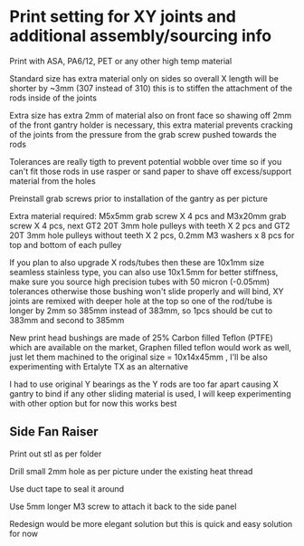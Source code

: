 
# Print setting for XY joints and additional assembly/sourcing info
Print with ASA, PA6/12, PET or any other high temp material

Standard size has extra material only on sides so overall X length will be shorter by ~3mm (307 instead of 310) this is to stiffen the attachment of the rods inside of the joints

Extra size has extra 2mm of material also on front face so shawing off 2mm of the front gantry holder is necessary, this extra material prevents cracking of the joints from the pressure from the grab screw pushed towards the rods 

Tolerances are really tigth to prevent potential wobble over time so if you can't fit those rods in use rasper or sand paper to shave off excess/support material from the holes 

Preinstall grab screws prior to installation of the gantry as per picture 

Extra material required: M5x5mm grab screw X 4 pcs and M3x20mm grab screw X 4 pcs, next GT2 20T 3mm hole pulleys with teeth X 2 pcs and GT2 20T 3mm hole pulleys without teeth X 2 pcs, 0.2mm M3 washers x 8 pcs for top and bottom of each pulley

If you plan to also upgrade X rods/tubes then these are 10x1mm size seamless stainless type, you can also use 10x1.5mm for better stiffness, make sure you source high precision tubes with 50 micron (-0.05mm) tolerances otherwise those bushing won't slide properly and will bind, XY joints are remixed with deeper hole at the top so one of the rod/tube is longer by 2mm so 385mm instead of 383mm, so 1pcs should be cut to 383mm and second to 385mm 

New print head bushings are made of 25% Carbon filled Teflon (PTFE) which are available on the market, Graphen filled teflon would work as well, just let them machined to the original size = 10x14x45mm , I'll be also experimenting with Ertalyte TX as an alternative

I had to use original Y bearings as the Y rods are too far apart causing X gantry to bind if any other sliding material is used, I will keep experimenting with other option but for now this works best

## Side Fan Raiser

Print out stl as per folder

Drill small 2mm hole as per picture under the existing heat thread

Use duct tape to seal it around

Use 5mm longer M3 screw to attach it back to the side panel

Redesign would be more elegant solution but this is quick and easy solution for now 

